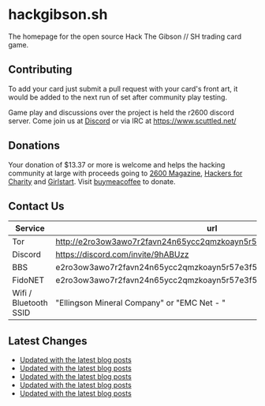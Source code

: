 # hackgibson.sh
The homepage for the open source Hack The Gibson // SH trading card game.


## Contributing

To add your card just submit a pull request with your card's front art, it would be added to the next run of set after community play testing.

Game play and discussions over the project is held the r2600 discord server. Come join us at [Discord](https://discord.com/invite/9hABUzz) or via IRC at https://www.scuttled.net/


## Donations

Your donation of $13.37 or more is welcome and helps the hacking community at large with proceeds going to [2600 Magazine](https://2600.com/), [Hackers for Charity](https://hackersforcharity.org) and [Girlstart](https://girlstart.org).  Visit [buymeacoffee](https://www.buymeacoffee.com/hackgibson.sh) to donate.


## Contact Us

Service | url
-|-
Tor | http://e2ro3ow3awo7r2favn24n65ycc2qmzkoayn5r57e3f56nvjwdcgg32ad.onion
Discord | https://discord.com/invite/9hABUzz
BBS | e2ro3ow3awo7r2favn24n65ycc2qmzkoayn5r57e3f56nvjwdcgg32ad.onion:23
FidoNET | e2ro3ow3awo7r2favn24n65ycc2qmzkoayn5r57e3f56nvjwdcgg32ad.onion:24554
Wifi / Bluetooth SSID | "Ellingson Mineral Company" or "EMC Net - <fidonet address>"

## Latest Changes
<!-- BLOG-POST-LIST:START -->
- [Updated with the latest blog posts](https://github.com/DFW2600/hackgibson.sh/commit/3ee76f3ed4ddd48f1c04a5951ca0c80e02c3ecb2)
- [Updated with the latest blog posts](https://github.com/DFW2600/hackgibson.sh/commit/98c9650fdcec353c089c0322fa911ae1d5eafc43)
- [Updated with the latest blog posts](https://github.com/DFW2600/hackgibson.sh/commit/e8763f636793185518d0b49e64f9f3fdd93377db)
- [Updated with the latest blog posts](https://github.com/DFW2600/hackgibson.sh/commit/7c86c3e363046b8aed4547d8756512f3f3c568e2)
- [Updated with the latest blog posts](https://github.com/DFW2600/hackgibson.sh/commit/7a7ed4384b6ba4bfa5e5904c70698c1487157861)
<!-- BLOG-POST-LIST:END -->
